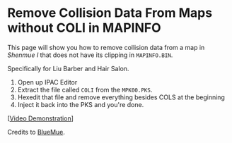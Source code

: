 # Remove Collision Data From Maps without COLI in MAPINFO

This page will show you how to remove collision data from a map in *Shenmue I* that does not have its clipping in `MAPINFO.BIN`.

Specifically for Liu Barber and Hair Salon.
1. Open up IPAC Editor
2. Extract the file called `COLI` from the `MPK00.PKS`.
3. Hexedit that file and remove everything besides COLS at the beginning 
4. Inject it back into the PKS and you're done.

[[Video Demonstration](https://www.youtube.com/watch?v=En8n_npgIEU)]

Credits to [BlueMue](https://shenmuede.wordpress.com/).
